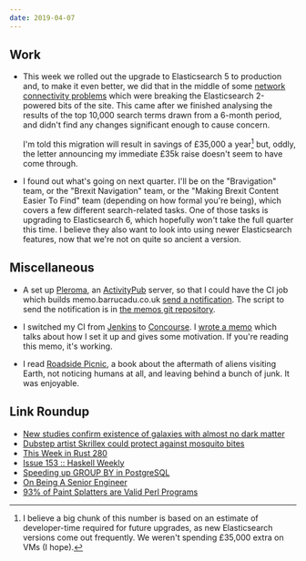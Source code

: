 ```yaml
---
date: 2019-04-07
---
```


## Work

- This week we rolled out the upgrade to Elasticsearch 5 to production
  and, to make it even better, we did that in the middle of some
  [network connectivity problems][] which were breaking the
  Elasticsearch 2-powered bits of the site.  This came after we
  finished analysing the results of the top 10,000 search terms drawn
  from a 6-month period, and didn't find any changes significant
  enough to cause concern.

  I'm told this migration will result in savings of £35,000 a
  year[^35k] but, oddly, the letter announcing my immediate £35k raise
  doesn't seem to have come through.

- I found out what's going on next quarter.  I'll be on the
  "Bravigation" team, or the "Brexit Navigation" team, or the "Making
  Brexit Content Easier To Find" team (depending on how formal you're
  being), which covers a few different search-related tasks.  One of
  those tasks is upgrading to Elasticsearch 6, which hopefully won't
  take the full quarter this time.  I believe they also want to look
  into using newer Elasticsearch features, now that we're not on quite
  so ancient a version.

[network connectivity problems]: https://status.publishing.service.gov.uk/incidents/s0fj6yqdz6wp

[^35k]: I believe a big chunk of this number is based on an estimate
    of developer-time required for future upgrades, as new
    Elasticsearch versions come out frequently.  We weren't spending
    £35,000 extra on VMs (I hope).

## Miscellaneous

- A set up [Pleroma][], an [ActivityPub][] server, so that I could
  have the CI job which builds memo.barrucadu.co.uk [send a
  notification][].  The script to send the notification is in [the
  memos git repository][].

- I switched my CI from [Jenkins][] to [Concourse][].  I [wrote a
  memo][] which talks about how I set it up and gives some motivation.
  If you're reading this memo, it's working.

- I read [Roadside Picnic][], a book about the aftermath of aliens
  visiting Earth, not noticing humans at all, and leaving behind a
  bunch of junk.  It was enjoyable.

[Pleroma]: https://pleroma.social/
[ActivityPub]: https://www.w3.org/TR/activitypub/
[send a notification]: https://ap.barrucadu.co.uk/users/memo
[the memos git repository]: https://github.com/barrucadu/memo.barrucadu.co.uk/blob/master/post-pleroma-status
[Jenkins]: https://jenkins.io/
[Concourse]: https://concourse-ci.org/
[wrote a memo]: concourseci-nixos.html
[Roadside Picnic]: https://en.wikipedia.org/wiki/Roadside_Picnic

## Link Roundup

- [New studies confirm existence of galaxies with almost no dark matter](https://news.yale.edu/2019/03/29/new-studies-confirm-existence-galaxies-almost-no-dark-matter)
- [Dubstep artist Skrillex could protect against mosquito bites](https://www.bbc.co.uk/news/newsbeat-47770982)
- [This Week in Rust 280](https://this-week-in-rust.org/blog/2019/04/02/this-week-in-rust-280/)
- [Issue 153 :: Haskell Weekly](https://haskellweekly.news/issues/153.html)
- [Speeding up GROUP BY in PostgreSQL](https://www.cybertec-postgresql.com/en/speeding-up-group-by-in-postgresql/)
- [On Being A Senior Engineer](https://www.kitchensoap.com/2012/10/25/on-being-a-senior-engineer/)
- [93% of Paint Splatters are Valid Perl Programs](http://colinm.org/sigbovik/)
